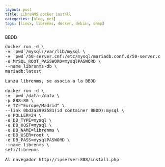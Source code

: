 ```yaml
---
layout: post
title: LibreNMS docker install
categories: [blog, net]
tags: [linux, librenms, docker, debian, snmp]
---
```



BBDD
<pre>
docker run -d \
-v `pwd`/mysql:/var/lib/mysql \
-v `pwd`/50-server.cnf:/etc/mysql/mariadb.conf.d/50-server.cnf:ro \
-e MYSQL_ROOT_PASSWORD=mysqlPASWORD \
--name librenms-db \
mariadb:latest

Lanza librenms, se asocia a la BBDD

docker run -d \
-v `pwd`/data:/data \
-p 888:80 \
-e TZ="Europe/Madrid" \
--link 0bd3a3993581(id container BBDD):mysql \
-e POLLER=24 \
-e DB_TYPE=mysql \
-e DB_HOST=mysql \
-e DB_NAME=librenms \
-e DB_USER=root \
-e DB_PASS=mysqlPASWORD \
--name librenms \
seti/librenms

Al navegador http://ipserver:888/install.php
</pre>
